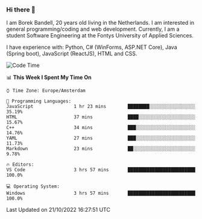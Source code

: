 ### Hi there 👋

I am Borek Bandell, 20 years old living in the Netherlands. I am interested in general programming/coding and web development. Currently, I am a student Software Engineering at the Fontys University of Applied Sciences.

I have experience with: Python, C# (WinForms, ASP.NET Core), Java (Spring boot), JavaScript (ReactJS), HTML and CSS.

<!--START_SECTION:waka-->
![Code Time](http://img.shields.io/badge/Code%20Time-246%20hrs%2058%20mins-blue)

📊 **This Week I Spent My Time On** 

```text
⌚︎ Time Zone: Europe/Amsterdam

💬 Programming Languages: 
JavaScript               1 hr 23 mins        ████████░░░░░░░░░░░░░░░░░   35.19% 
HTML                     37 mins             ████░░░░░░░░░░░░░░░░░░░░░   15.67% 
C++                      34 mins             ███░░░░░░░░░░░░░░░░░░░░░░   14.76% 
YAML                     27 mins             ███░░░░░░░░░░░░░░░░░░░░░░   11.73% 
Markdown                 23 mins             ██░░░░░░░░░░░░░░░░░░░░░░░   9.78%

🔥 Editors: 
VS Code                  3 hrs 57 mins       █████████████████████████   100.0%

💻 Operating System: 
Windows                  3 hrs 57 mins       █████████████████████████   100.0%

```


 Last Updated on 21/10/2022 16:27:51 UTC
<!--END_SECTION:waka-->

<!--**tcBorek2002/tcBorek2002** is a ✨ _special_ ✨ repository because its `README.md` (this file) appears on your GitHub profile.

Here are some ideas to get you started:

- 🔭 I’m currently working on ...
- 🌱 I’m currently learning ...
- 👯 I’m looking to collaborate on ...
- 🤔 I’m looking for help with ...
- 💬 Ask me about ...
- 📫 How to reach me: ...
- 😄 Pronouns: ...
- ⚡ Fun fact: ...
-->
